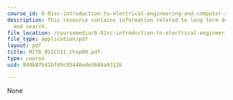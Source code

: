 ```yaml
---
course_id: 6-01sc-introduction-to-electrical-engineering-and-computer-science-i-spring-2011
description: This resource contains information related to long term decision making
  and search.
file_location: /coursemedia/6-01sc-introduction-to-electrical-engineering-and-computer-science-i-spring-2011/840b87b41bfd9c95446ede3604a9312b_MIT6_01SCS11_chap08.pdf
file_type: application/pdf
layout: pdf
title: MIT6_01SCS11_chap08.pdf
type: course
uid: 840b87b41bfd9c95446ede3604a9312b

---
```

None